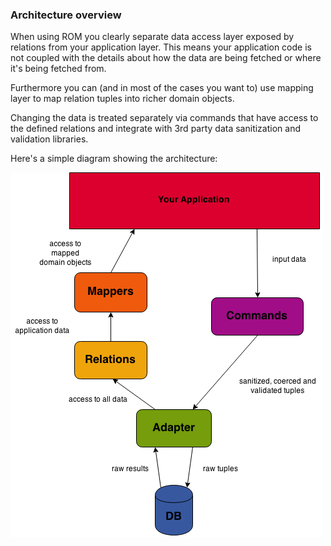 ### Architecture overview

When using ROM you clearly separate data access layer exposed by relations from
your application layer. This means your application code is not coupled with the
details about how the data are being fetched or where it's being fetched from.

Furthermore you can (and in most of the cases you want to) use mapping layer to
map relation tuples into richer domain objects.

Changing the data is treated separately via commands that have access to the
defined relations and integrate with 3rd party data sanitization and validation
libraries.

Here's a simple diagram showing the architecture:

<p class="text-center">
  <img src="/images/rom-design-overview.png"/>
</p>
